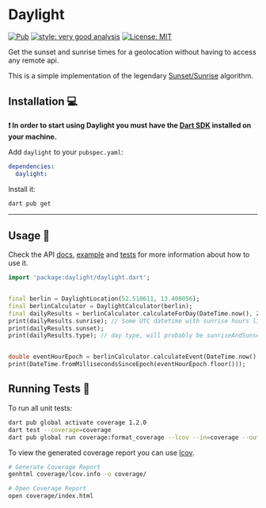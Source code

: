 # Daylight

[![Pub](https://img.shields.io/pub/v/daylight.svg?style=popout)](https://pub.dartlang.org/packages/daylight)
[![style: very good analysis][very_good_analysis_badge]][very_good_analysis_link]
[![License: MIT][license_badge]][license_link]

Get the sunset and sunrise times for a geolocation without having to access any remote api.

This is a simple implementation of the legendary [Sunset/Sunrise](https://web.archive.org/web/20161202180207/http://williams.best.vwh.net/sunrise_sunset_algorithm.htm) algorithm.

## Installation 💻

**❗ In order to start using Daylight you must have the [Dart SDK][dart_install_link] installed on your machine.**

Add `daylight` to your `pubspec.yaml`:

```yaml
dependencies:
  daylight:
```

Install it:

```sh
dart pub get
```

---

## Usage 📖


Check the API [docs](https://pub.dev/documentation/daylight/latest/), [example](https://github.com/renancaraujo/daylight/blob/master/example/example.dart) and [tests](https://github.com/renancaraujo/daylight/blob/master/test/daylight_test.dart) for more information about how to use it.

```dart
import 'package:daylight/daylight.dart';


final berlin = DaylightLocation(52.518611, 13.408056);
final berlinCalculator = DaylightCalculator(berlin);
final dailyResults = berlinCalculator.calculateForDay(DateTime.now(), Zenith.astronomical);
print(dailyResults.sunrise); // Some UTC datetime with sunrise hours like 08:32
print(dailyResults.sunset);
print(dailyResults.type); // day type, will probably be sunriseAndSunset unless you live near the north pole or south pole


double eventHourEpoch = berlinCalculator.calculateEvent(DateTime.now(), Zenith.official, EventType.sunset);
print(DateTime.fromMillisecondsSinceEpoch(eventHourEpoch.floor()));

```


## Running Tests 🧪

To run all unit tests:

```sh
dart pub global activate coverage 1.2.0
dart test --coverage=coverage
dart pub global run coverage:format_coverage --lcov --in=coverage --out=coverage/lcov.info
```

To view the generated coverage report you can use [lcov](https://github.com/linux-test-project/lcov).

```sh
# Generate Coverage Report
genhtml coverage/lcov.info -o coverage/

# Open Coverage Report
open coverage/index.html
```

[dart_install_link]: https://dart.dev/get-dart
[github_actions_link]: https://docs.github.com/en/actions/learn-github-actions
[license_badge]: https://img.shields.io/badge/license-MIT-blue.svg
[license_link]: https://opensource.org/licenses/MIT
[logo_black]: https://raw.githubusercontent.com/VGVentures/very_good_brand/main/styles/README/vgv_logo_black.png#gh-light-mode-only
[logo_white]: https://raw.githubusercontent.com/VGVentures/very_good_brand/main/styles/README/vgv_logo_white.png#gh-dark-mode-only
[mason_link]: https://github.com/felangel/mason
[very_good_analysis_badge]: https://img.shields.io/badge/style-very_good_analysis-B22C89.svg
[very_good_analysis_link]: https://pub.dev/packages/very_good_analysis
[very_good_coverage_link]: https://github.com/marketplace/actions/very-good-coverage
[very_good_ventures_link]: https://verygood.ventures
[very_good_ventures_link_light]: https://verygood.ventures#gh-light-mode-only
[very_good_ventures_link_dark]: https://verygood.ventures#gh-dark-mode-only
[very_good_workflows_link]: https://github.com/VeryGoodOpenSource/very_good_workflows
